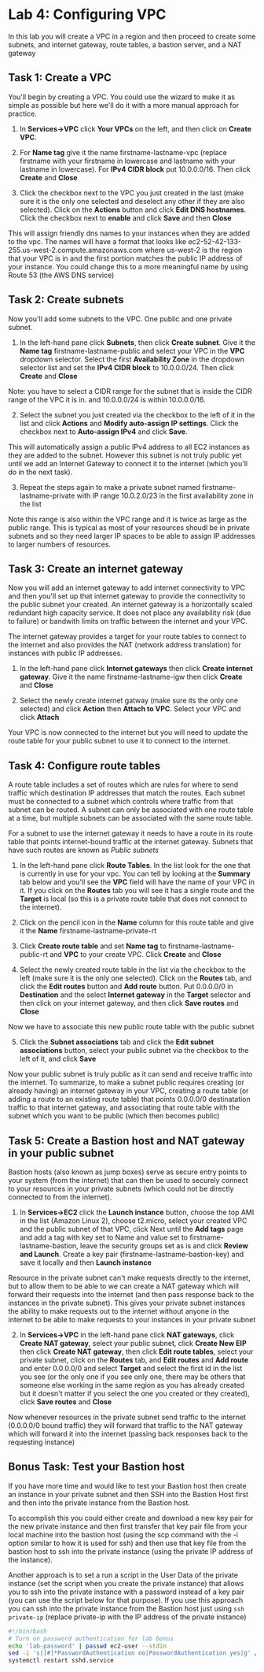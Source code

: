 # Lab 4: Configuring VPC
In this lab you will create a VPC in a region and then proceed to create some subnets, and internet gateway, route tables,
a bastion server, and a NAT gateway

## Task 1: Create a VPC
You'll begin by creating a VPC.  You could use the wizard to make it as simple as possible but here we'll do it with
a more manual approach for practice.

1. In **Services->VPC** click **Your VPCs** on the left, and then click on **Create VPC**.

2.  For **Name tag** give it the name firstname-lastname-vpc (replace firstname with your firstname in lowercase and lastname with your lastname in lowercase).  For **IPv4 CIDR block** put 10.0.0.0/16.  Then click **Create** and **Close**

3.  Click the checkbox next to the VPC you just created in the last (make sure it is the only one selected and deselect any other if they are also selected).  Click on the **Actions** button and click **Edit DNS hostnames**.  Click the checkbox next to **enable** and click
**Save** and then **Close**

This will assign friendly dns names to your instances when they are added to the vpc.  The names will have a format that looks like
ec2-52-42-133-255.us-west-2.compute.amazonaws.com where us-west-2 is the region that your VPC is in and the first portion matches the 
public IP address of your instance.  You could change this to a more meaningful name by using Route 53 (the AWS DNS service)

## Task 2: Create subnets
Now you'll add some subnets to the VPC.  One public and one private subnet.

1. In the left-hand pane click **Subnets**, then click **Create subnet**.  Give it the **Name tag** firstname-lastname-public and select your VPC in the **VPC** dropdown selector.  Select the first **Availability Zone** in the dropdown selector list and set the **IPv4 CIDR block** to 10.0.0.0/24.  Then click **Create** and **Close**

Note: you have to select a CIDR range for the subnet that is inside the CIDR range of the VPC it is in.  and 10.0.0.0/24 is within 10.0.0.0/16.

2. Select the subnet you just created via the checkbox to the left of it in the list and click **Actions** and **Modify auto-assign IP settings**.  Click the checkbox next to **Auto-assign IPv4** and click **Save**.

This will automatically assign a public IPv4 address to all EC2 instances as they are added to the subnet.  However this subnet is not truly public yet until we add an Internet Gateway to connect it to the internet (which you'll do in the next task).

3. Repeat the steps again to make a private subnet named firstname-lastname-private with IP range 10.0.2.0/23 in the first availability zone in the list

Note this range is also within the VPC range and it is twice as large as the public range.  This is typical as most of your resources shoudl be in private subnets and so they need larger IP spaces to be able to assign IP addresses to larger numbers of resources.

## Task 3: Create an internet gateway
Now you will add an internet gateway to add internet connectivity to VPC and then you'll set up that internet gateway to provide the connectivity to the public subnet your created.  An internet gateway is a horizontally scaled redundant high capacity service.  It 
does not place any availability risk (due to failure) or bandwith limits on traffic between the internet and your VPC.

The internet gateway provides a target for your route tables to connect to the internet and also provides the NAT (network address translation) for instances with public IP addresses.

1. In the left-hand pane click **Internet gateways** then click **Create internet gateway**.  Give it the name firstname-lastname-igw then click **Create** and **Close**

2. Select the newly create internet gatway (make sure its the only one selected) and click **Action** then **Attach to VPC**. Select your VPC and click **Attach**

Your VPC is now connected to the internet but you will need to update the route table for your public subnet to use it to connect to the internet.

## Task 4: Configure route tables
A route table includes a set of routes which are rules for where to send traffic which destination IP addresses that match the routes.  Each subnet must be connected to a subnet which controls where traffic from that subnet can be routed.  A subnet can only be associated with one route table at a time, but multiple subnets can be associated with the same route table.

For a subnet to use the internet gateway it needs to have a route in its route table that points internet-bound traffic at the internet gateway.  Subnets that have such routes are known as *Public subnets*

1. In the left-hand pane click **Route Tables**.  In the list look for the one that is currently in use for your vpc.  You can tell by looking at the **Summary** tab below and you'll see the **VPC** field will have the name of your VPC in it.  If you click on the **Routes** tab you will see it has a single route and the **Target** is local (so this is a private route table that does not connect to the internet).

2. Click on the pencil icon in the **Name** column for this route table and give it the **Name** firstname-lastname-private-rt

3. Click **Create route table** and set **Name tag** to firstname-lastname-public-rt and **VPC** to your create VPC.  Click **Create** and **Close**

4. Select the newly created route table in the list via the checkbox to the left (make sure it is the only one selected).  Click on the **Routes** tab, and click the **Edit routes** button and **Add route** button.  Put 0.0.0.0/0 in **Destination** and the select **Internet gateway** in the **Target** selector and then click on your internet gateway, and then click **Save routes** and **Close**

Now we have to associate this new public route table with the public subnet

5. Click the **Subnet associations** tab and click the **Edit subnet associations** button, select your public subnet via the checkbox to the left of it, and click **Save**

Now your public subnet is truly public as it can send and receive traffic into the internet.  To summarize, to make a subnet public requires creating (or already having) an internet gateway in your VPC, creating a route table (or adding a route to an existing route table) that points 0.0.0.0/0 destinatation traffic to that internet gateway, and associating that route table with the subnet which you want to be public (which then becomes public)

## Task 5: Create a Bastion host and NAT gateway in your public subnet
Bastion hosts (also known as jump boxes) serve as secure entry points to your system (from the internet) that can then be used to securely connect to your resources in your private subnets (which could not be directly connected to from the internet).

1. In **Services->EC2** click the **Launch instance** button, choose the top AMI in the list (Amazon Linux 2), choose t2.micro, select your created VPC and the public subnet of that VPC, click Next until the **Add tags** page and add a tag with key set to Name and value set to firstname-lastname-bastion, leave the security groups set as is and click **Review and Launch**.  Create a key pair (firstname-lastname-bastion-key) and save it locally and then **Launch instance**

Resource in the private subnet can't make requests directly to the internet, but to allow them to be able to we can create a NAT gateway which will forward their requests into the internet (and then pass response back to the instances in the private subnet).  This gives your private subnet instances the ability to make requests out to the internet without anyone in the internet to be able to make requests to your instances in your private subnet

2. In **Services->VPC** in the left-hand pane click **NAT gateways**, click **Create NAT gateway**, select your public subnet, click **Create New EIP** then click **Create NAT gateway**, then click **Edit route tables**, select your private subnet, click on the **Routes** tab, and **Edit routes** and **Add route** and enter 0.0.0.0/0 and select **Target** and select the first id in the list you see (or the only one if you see only one, there may be others that someone else working in the same region as you has already created but it doesn't matter if you select the one you created or they created), click **Save routes** and **Close**

Now whenever resources in the private subnet send traffic to the internet (0.0.0.0/0 bound traffic) they will forward that traffic to the NAT gateway which will forward it into the internet (passing back responses back to the requesting instance)

## Bonus Task:  Test your Bastion host
If you have more time and would like to test your Bastion host then create an instance in your private subnet and then SSH into the Bastion Host first and then into the private instance from the Bastion host.  

To accomplish this you could either create and download a new key pair for the new private instance and then first transfer that key pair file from your local machine into the bastion host (using the scp command with the -i option similar to how it is used for ssh) and then use that key file from the bastion host to ssh into the private instance (using the private IP address of the instance).  

Another approach is to set a run a script in the User Data of the private instance (set the script when you create the private instance) that allows you to ssh into the private instance with a password instead of a key pair (you can use the script below for that purpose).  If you use this approach you can ssh into the private instance from the Bastion host just using `ssh private-ip` (replace private-ip with the IP address of the private instance)

```bash
#!/bin/bash
# Turn on password authentication for lab bonus
echo 'lab-password' | passwd ec2-user --stdin
sed -i 's|[#]*PasswordAuthentication no|PasswordAuthentication yes|g' /etc/ssh/sshd_config
systemctl restart sshd.service
```


